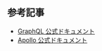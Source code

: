 ## 参考記事

- [GraphQL 公式ドキュメント](https://graphql.org/learn/)
- [Apollo 公式ドキュメント](https://www.apollographql.com/docs/apollo-server/getting-started/)
